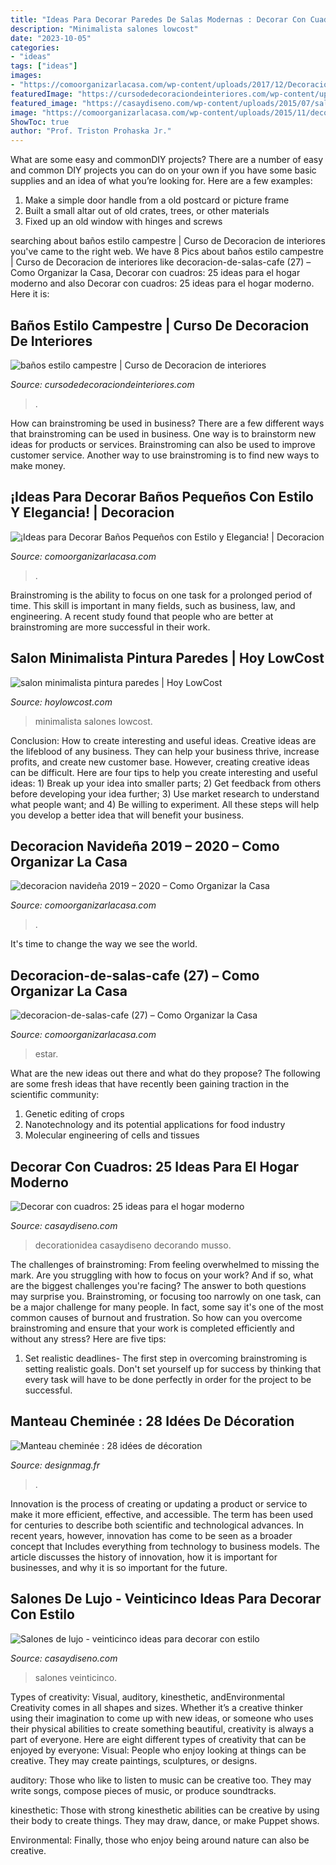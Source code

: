 ```yaml
---
title: "Ideas Para Decorar Paredes De Salas Modernas : Decorar Con Cuadros: 25 Ideas Para El Hogar Moderno"
description: "Minimalista salones lowcost"
date: "2023-10-05"
categories:
- "ideas"
tags: ["ideas"]
images:
- "https://comoorganizarlacasa.com/wp-content/uploads/2017/12/Decoracion-Navidena-2019-2020.jpg"
featuredImage: "https://cursodedecoraciondeinteriores.com/wp-content/uploads/2018/05/banos-estilo-campestre-2.jpg"
featured_image: "https://casaydiseno.com/wp-content/uploads/2015/07/salon-moderno-cuadros-distintos-decorando-pared.jpeg"
image: "https://comoorganizarlacasa.com/wp-content/uploads/2015/11/decoracion-de-salas-cafe-27.jpg"
ShowToc: true
author: "Prof. Triston Prohaska Jr."
---
```



What are some easy and commonDIY projects?
There are a number of easy and common DIY projects you can do on your own if you have some basic supplies and an idea of what you’re looking for. Here are a few examples:
1. Make a simple door handle from a old postcard or picture frame
2. Built a small altar out of old crates, trees, or other materials
3. Fixed up an old window with hinges and screws

	

		
searching about baños estilo campestre | Curso de Decoracion de interiores you've came to the right web. We have 8 Pics about baños estilo campestre | Curso de Decoracion de interiores like decoracion-de-salas-cafe (27) – Como Organizar la Casa, Decorar con cuadros: 25 ideas para el hogar moderno and also Decorar con cuadros: 25 ideas para el hogar moderno. Here it is:
		
    
## Baños Estilo Campestre | Curso De Decoracion De Interiores

<img loading=lazy src="https://cursodedecoraciondeinteriores.com/wp-content/uploads/2018/05/banos-estilo-campestre-2.jpg" onerror="this.onerror=null;this.src='https://tse1.mm.bing.net/th?id=OIP.OAcSC6a6djQHZ6mwLIJXUgHaKD&amp;pid=15.1';" alt="baños estilo campestre | Curso de Decoracion de interiores">

_Source: cursodedecoraciondeinteriores.com_

>. 

	

How can brainstroming be used in business?
There are a few different ways that brainstroming can be used in business. One way is to brainstorm new ideas for products or services. Brainstroming can also be used to improve customer service. Another way to use brainstroming is to find new ways to make money.

    
## ¡Ideas Para Decorar Baños Pequeños Con Estilo Y Elegancia! | Decoracion

<img loading=lazy src="http://comoorganizarlacasa.com/wp-content/uploads/2017/09/ideas-para-decorar-banos-pequenos-16.jpg" onerror="this.onerror=null;this.src='https://tse4.mm.bing.net/th?id=OIP.xR3JLqVv0mSD__9_GElvQgHaJ4&amp;pid=15.1';" alt="¡Ideas para Decorar Baños Pequeños con Estilo y Elegancia! | Decoracion">

_Source: comoorganizarlacasa.com_

>. 

	

Brainstroming is the ability to focus on one task for a prolonged period of time. This skill is important in many fields, such as business, law, and engineering. A recent study found that people who are better at brainstroming are more successful in their work.

    
## Salon Minimalista Pintura Paredes | Hoy LowCost

<img loading=lazy src="https://hoylowcost.com/wp-content/uploads/2015/08/salon-minimalista-pintura-paredes.jpg" onerror="this.onerror=null;this.src='https://tse3.mm.bing.net/th?id=OIP.85YIB_aPDL9UmGEYMTN2rAHaEn&amp;pid=15.1';" alt="salon minimalista pintura paredes | Hoy LowCost">

_Source: hoylowcost.com_

>minimalista salones lowcost. 

	

Conclusion: How to create interesting and useful ideas.
Creative ideas are the lifeblood of any business. They can help your business thrive, increase profits, and create new customer base. However, creating creative ideas can be difficult. Here are four tips to help you create interesting and useful ideas: 1) Break up your idea into smaller parts; 2) Get feedback from others before developing your idea further; 3) Use market research to understand what people want; and 4) Be willing to experiment. All these steps will help you develop a better idea that will benefit your business.

    
## Decoracion Navideña 2019 – 2020 – Como Organizar La Casa

<img loading=lazy src="https://comoorganizarlacasa.com/wp-content/uploads/2017/12/Decoracion-Navidena-2019-2020.jpg" onerror="this.onerror=null;this.src='https://tse3.mm.bing.net/th?id=OIP.AGKIeByLCa0rSXaIsvefLAHaJ4&amp;pid=15.1';" alt="decoracion navideña 2019 – 2020 – Como Organizar la Casa">

_Source: comoorganizarlacasa.com_

>. 

	

It's time to change the way we see the world.

    
## Decoracion-de-salas-cafe (27) – Como Organizar La Casa

<img loading=lazy src="https://comoorganizarlacasa.com/wp-content/uploads/2015/11/decoracion-de-salas-cafe-27.jpg" onerror="this.onerror=null;this.src='https://tse3.mm.bing.net/th?id=OIP.gX4-BC-qDTdIbWwjUe18XQHaLH&amp;pid=15.1';" alt="decoracion-de-salas-cafe (27) – Como Organizar la Casa">

_Source: comoorganizarlacasa.com_

>estar. 

	

What are the new ideas out there and what do they propose?
The following are some fresh ideas that have recently been gaining traction in the scientific community: 
1. Genetic editing of crops
2. Nanotechnology and its potential applications for food industry
3. Molecular engineering of cells and tissues 

    
## Decorar Con Cuadros: 25 Ideas Para El Hogar Moderno

<img loading=lazy src="https://casaydiseno.com/wp-content/uploads/2015/07/salon-moderno-cuadros-distintos-decorando-pared.jpeg" onerror="this.onerror=null;this.src='https://tse4.mm.bing.net/th?id=OIP.caoSLKtmc-9u80I5cvkdZgHaLH&amp;pid=15.1';" alt="Decorar con cuadros: 25 ideas para el hogar moderno">

_Source: casaydiseno.com_

>decorationidea casaydiseno decorando musso. 

	

The challenges of brainstroming: From feeling overwhelmed to missing the mark.
Are you struggling with how to focus on your work? And if so, what are the biggest challenges you're facing? The answer to both questions may surprise you. Brainstroming, or focusing too narrowly on one task, can be a major challenge for many people. In fact, some say it's one of the most common causes of burnout and frustration. 
So how can you overcome brainstroming and ensure that your work is completed efficiently and without any stress? Here are five tips: 

1. Set realistic deadlines- The first step in overcoming brainstroming is setting realistic goals. Don't set yourself up for success by thinking that every task will have to be done perfectly in order for the project to be successful.

    
## Manteau Cheminée : 28 Idées De Décoration

<img loading=lazy src="https://designmag.fr/wp-content/uploads/2015/11/cheminee-idee-deco-manteau-salon-canape.png" onerror="this.onerror=null;this.src='https://tse2.mm.bing.net/th?id=OIP.XrQ4Xrn-uFPyuvJAbAotSgHaE6&amp;pid=15.1';" alt="Manteau cheminée : 28 idées de décoration">

_Source: designmag.fr_

>. 

	

Innovation is the process of creating or updating a product or service to make it more efficient, effective, and accessible. The term has been used for centuries to describe both scientific and technological advances. In recent years, however, innovation has come to be seen as a broader concept that Includes everything from technology to business models. The article discusses the history of innovation, how it is important for businesses, and why it is so important for the future.

    
## Salones De Lujo - Veinticinco Ideas Para Decorar Con Estilo

<img loading=lazy src="https://casaydiseno.com/wp-content/uploads/2015/07/salones-de-lujo-modernos.jpg" onerror="this.onerror=null;this.src='https://tse3.mm.bing.net/th?id=OIP.wCbabIlbvXXVLq0RIeppRAHaE7&amp;pid=15.1';" alt="Salones de lujo - veinticinco ideas para decorar con estilo">

_Source: casaydiseno.com_

>salones veinticinco. 

	

Types of creativity: Visual, auditory, kinesthetic, andEnvironmental
Creativity comes in all shapes and sizes. Whether it’s a creative thinker using their imagination to come up with new ideas, or someone who uses their physical abilities to create something beautiful, creativity is always a part of everyone. Here are eight different types of creativity that can be enjoyed by everyone: 
Visual: People who enjoy looking at things can be creative. They may create paintings, sculptures, or designs.

 auditory: Those who like to listen to music can be creative too. They may write songs, compose pieces of music, or produce soundtracks.

kinesthetic: Those with strong kinesthetic abilities can be creative by using their body to create things. They may draw, dance, or make Puppet shows.

Environmental: Finally, those who enjoy being around nature can also be creative.

